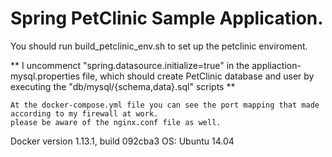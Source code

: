 # Spring PetClinic Sample Application.

You should run build_petclinic_env.sh to set up the petclinic enviroment.

** I uncommenct "spring.datasource.initialize=true" in the appliaction-mysql.properties file, which should 
create PetClinic database and user by executing the "db/mysql/{schema,data}.sql" scripts
** 

```
At the docker-compose.yml file you can see the port mapping that made according to my firewall at work.
please be aware of the nginx.conf file as well.

```
Docker version 1.13.1, build 092cba3
OS: Ubuntu 14.04
```
